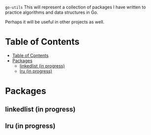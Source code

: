 `go-utils`
This will represent a collection of packages I have written to practice algorithms and data structures in Go.

Perhaps it will be useful in other projects as well.

# Table of Contents
- [Table of Contents](#table-of-contents)
- [Packages](#packages)
  - [linkedlist (in progress)](#linkedlist-in-progress)
  - [lru (in progress)](#lru-in-progress)



# Packages
## linkedlist (in progress)
## lru (in progress)